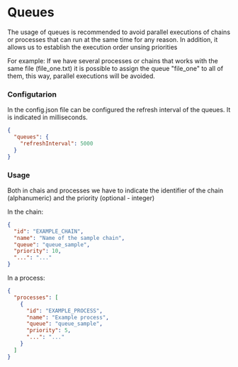 # Queues

The usage of queues is recommended to avoid parallel executions of chains or processes that can run at the same time for any reason. In addition, it allows us to establish the execution order unsing priorities

For example: If we have several processes or chains that works with the same file (file_one.txt) it is possible to assign the queue "file_one" to all of them, this way, parallel executions will be avoided.

### Configutarion

In the config.json file can be configured the refresh interval of the queues. It is indicated in milliseconds.

```json
{
  "queues": {
    "refreshInterval": 5000
  }
}
```

### Usage

Both in chais and processes we have to indicate the identifier of the chain (alphanumeric) and the priority (optional - integer)

In the chain:

```json
{
  "id": "EXAMPLE_CHAIN",
  "name": "Name of the sample chain",
  "queue": "queue_sample",
  "priority": 10,
  "...": "..."
}
```

In a process:

```json
{
  "processes": [
    {
      "id": "EXAMPLE_PROCESS",
      "name": "Example process",
      "queue": "queue_sample",
      "priority": 5,
      "...": "..."
    }
  ]
}
```
